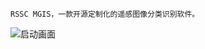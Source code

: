     RSSC MGIS，一款开源定制化的遥感图像分类识别软件。

![启动画面](https://github.com/Error-Chtholly/RSSC-MGIS/assets/163730294/034c0846-eaa4-4255-b13d-f4e51e945e14)
